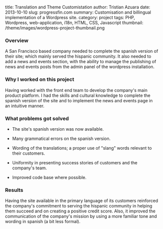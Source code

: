 title: Translation and Theme Customistation
author: Tristian Azuara
date: 2013-10-10
slug: progressfin.com
summary: Customisation and billingual implementation of a Wordpress site.
category: project
tags: PHP, Wordpress, web-application, i18n, HTML, CSS, Javascript
thumbnail: /theme/images/wordpress-project-thumbnail.png

### Overview

A San Francisco based company needed to complete the spanish version of their site; which 
mainly served the hispanic community. It also needed to add a news and events section, 
with the ability to manage the publishing of news and events posts from the admin panel of the wordpress installation.

### Why I worked on this project

Having worked with the front end team to develop the company's main product platform. I had the skills 
and cultural knowledge to complete the spanish version of the site and to implement the news and events page in
an intuitive manner.

### What problems got solved

 * The site's spanish version was now available.

 * Many grammatical errors on the spanish version.

 * Wording of the translations; a proper use of "slang" words relevant to their customers.

 * Uniformity in presenting success stories of customers and the company's team.

 * Improved code base where possible.

### Results

Having the site available in the primary language of its customers reinforced the company's commitment 
to serving the hispanic community in helping them succeed and on creating a positive credit score. Also, it improved
the communication of the company's mission by using a more familiar tone and wording in spanish (a bit less formal).
